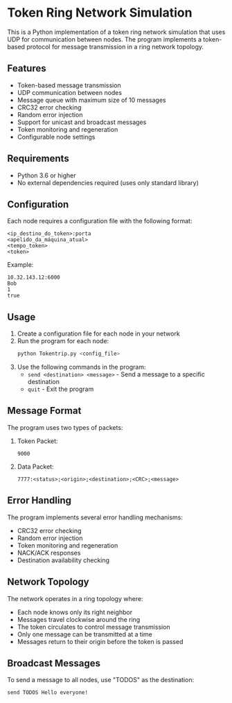 # Token Ring Network Simulation

This is a Python implementation of a token ring network simulation that uses UDP for communication between nodes. The program implements a token-based protocol for message transmission in a ring network topology.

## Features

- Token-based message transmission
- UDP communication between nodes
- Message queue with maximum size of 10 messages
- CRC32 error checking
- Random error injection
- Support for unicast and broadcast messages
- Token monitoring and regeneration
- Configurable node settings

## Requirements

- Python 3.6 or higher
- No external dependencies required (uses only standard library)

## Configuration

Each node requires a configuration file with the following format:

```
<ip_destino_do_token>:porta
<apelido_da_máquina_atual>
<tempo_token>
<token>
```

Example:
```
10.32.143.12:6000
Bob
1
true
```

## Usage

1. Create a configuration file for each node in your network
2. Run the program for each node:
   ```bash
   python Tokentrip.py <config_file>
   ```
3. Use the following commands in the program:
   - `send <destination> <message>` - Send a message to a specific destination
   - `quit` - Exit the program

## Message Format

The program uses two types of packets:

1. Token Packet:
   ```
   9000
   ```

2. Data Packet:
   ```
   7777:<status>;<origin>;<destination>;<CRC>;<message>
   ```

## Error Handling

The program implements several error handling mechanisms:

- CRC32 error checking
- Random error injection
- Token monitoring and regeneration
- NACK/ACK responses
- Destination availability checking

## Network Topology

The network operates in a ring topology where:
- Each node knows only its right neighbor
- Messages travel clockwise around the ring
- The token circulates to control message transmission
- Only one message can be transmitted at a time
- Messages return to their origin before the token is passed

## Broadcast Messages

To send a message to all nodes, use "TODOS" as the destination:
```
send TODOS Hello everyone!
``` 